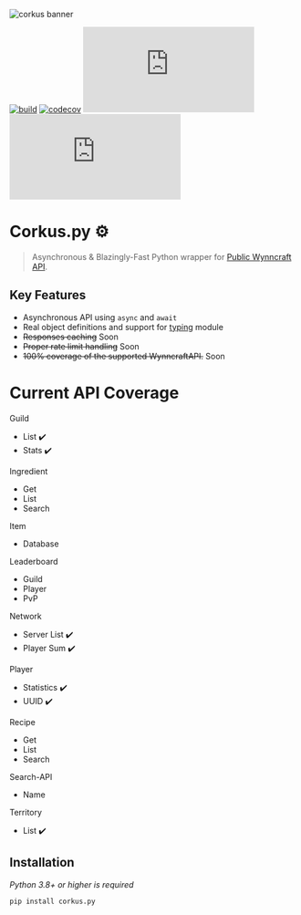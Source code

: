 ![corkus banner](https://i.imgur.com/8FjYte1.gif)


[![build](https://github.com/MrBartusek/corkus.py/actions/workflows/main.yml/badge.svg)](https://github.com/MrBartusek/corkus.py/actions) [![codecov](https://codecov.io/gh/MrBartusek/corkus.py/branch/main/graph/badge.svg?token=oZbLlhqRKJ)](https://codecov.io/gh/MrBartusek/corkus.py) [![PyPI](https://img.shields.io/pypi/v/corkus.py)](https://pypi.org/project/corkus.py/) [![PyPI - Python Version](https://img.shields.io/pypi/pyversions/corkus.py)](https://pypi.org/project/corkus.py/)

# Corkus.py ⚙️

> Asynchronous & Blazingly-Fast Python wrapper for [Public Wynncraft API](https://docs.wynncraft.com).

## Key Features

- Asynchronous API using `async` and `await`
- Real object definitions and support for [typing](https://docs.python.org/3/library/typing.html) module
- ~~Responses caching~~ Soon
- ~~Proper rate limit handling~~ Soon
- ~~100% coverage of the supported WynncraftAPI.~~ Soon

# Current API Coverage

Guild
- List ✔️
- Stats ✔️

Ingredient
- Get
- List
- Search

Item
- Database

Leaderboard
- Guild
- Player
- PvP

Network
- Server List ✔️
- Player Sum ✔️

Player
- Statistics ✔️
- UUID ✔️

Recipe
- Get
- List
- Search

Search-API
- Name

Territory
- List ✔️


## Installation

*Python 3.8+ or higher is required*
```shell
pip install corkus.py
```
